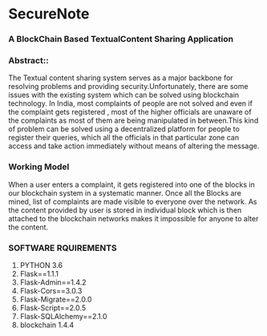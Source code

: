 # SecureNote
### A BlockChain Based TextualContent Sharing Application

### Abstract::

The Textual content sharing system serves as a major backbone for resolving problems and providing security.Unfortunately, there are some issues with the existing system which can be solved using blockchain technology. In India, most  complaints of  people are not solved and even if the complaint gets registered , most of the higher officials are unaware of the complaints as most of them are being manipulated in between.This kind of problem can be solved using a decentralized platform for people to register their queries, which all the officials in that particular zone can access and take action immediately without means of altering the message. 

### Working Model 
When a user enters a complaint, it gets registered into one of the blocks in our blockchain system in a systematic manner. 
Once all the Blocks are mined, list of complaints are made visible to everyone over the network. 
As the content provided by user is stored in individual block which is then attached to the blockchain networks makes it impossible for anyone to alter the content.

### SOFTWARE RQUIREMENTS
  1. PYTHON 3.6
  2. Flask==1.1.1
  3. Flask-Admin==1.4.2
  4. Flask-Cors==3.0.3
  5. Flask-Migrate==2.0.0
  6. Flask-Script==2.0.5
  7. Flask-SQLAlchemy==2.1.0
  8. blockchain 1.4.4
